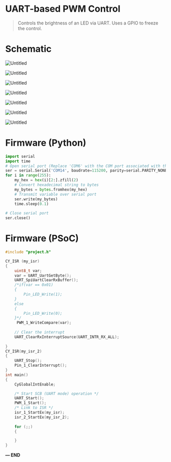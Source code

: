# UART-based PWM Control

> Controls the brightness of an LED via UART.  Uses a GPIO to freeze the control.
> 

# Schematic

                                                                                                                                

![Untitled](Untitled%2024.png)

![Untitled](Untitled%2025.png)

![Untitled](Untitled%2026.png)

![Untitled](Untitled%2027.png)

![Untitled](Untitled%2028.png)

![Untitled](Untitled%2029.png)

![Untitled](Untitled%2030.png)

# Firmware (Python)

```python
import serial
import time
# Open serial port (Replace 'COM6' with the COM port associated with the kit)
ser = serial.Serial('COM14', baudrate=115200, parity=serial.PARITY_NONE, stopbits=serial.STOPBITS_ONE)
for i in range(255):
    my_hex = hex(i)[2:].zfill(2)
    # Convert hexadecimal string to bytes
    my_bytes = bytes.fromhex(my_hex)
    # Transmit variable over serial port
    ser.write(my_bytes)
    time.sleep(0.1)
    
# Close serial port
ser.close()
```

# Firmware (PSoC)

```c
#include "project.h"

CY_ISR (my_isr)
{
    uint8_t var;
    var = UART_UartGetByte(); 
    UART_SpiUartClearRxBuffer();
    /*if(var == 0x01)
    {
        Pin_LED_Write(1);
    }
    else
    {
        Pin_LED_Write(0);        
    }*/
     PWM_1_WriteCompare(var);
    
    // Clear the interrupt
    UART_ClearRxInterruptSource(UART_INTR_RX_ALL);
    
}
CY_ISR(my_isr_2)
{
    UART_Stop();
    Pin_1_ClearInterrupt();
}
int main()
{
    CyGlobalIntEnable;

    /* Start SCB (UART mode) operation */
    UART_Start();
    PWM_1_Start();
    /* Link to ISR */
    isr_1_StartEx(my_isr);
    isr_2_StartEx(my_isr_2);
    
    for (;;)
    {

    }
}
```

**— END**